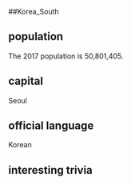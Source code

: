 ##Korea_South
## population
The 2017 population is 50,801,405.

## capital
Seoul
 
## official language
Korean

## interesting trivia



